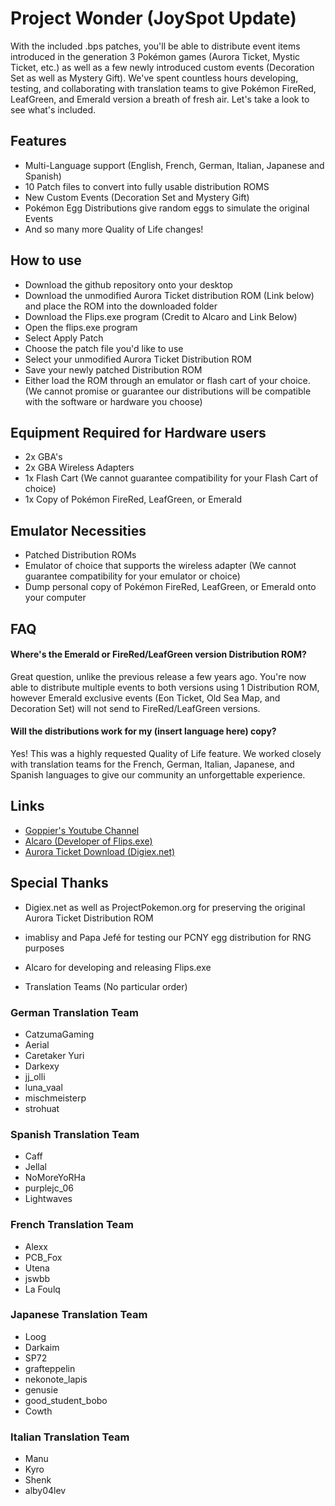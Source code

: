 
# Project Wonder (JoySpot Update)

With the included .bps patches, you'll be able to distribute event items introduced in the generation 3 Pokémon games (Aurora Ticket, Mystic Ticket, etc.) as well as a few newly introduced custom events (Decoration Set as well as Mystery Gift). We've spent countless hours developing, testing, and collaborating with translation teams to give Pokémon FireRed, LeafGreen, and Emerald version a breath of fresh air. Let's take a look to see what's included.

## Features

- Multi-Language support (English, French, German, Italian, Japanese and Spanish)
- 10 Patch files to convert into fully usable distribution ROMS 
- New Custom Events (Decoration Set and Mystery Gift)
- Pokémon Egg Distributions give random eggs to simulate the original Events
- And so many more Quality of Life changes!


## How to use

- Download the github repository onto your desktop
- Download the unmodified Aurora Ticket distribution ROM (Link below) and place the ROM into the downloaded folder
- Download the Flips.exe program (Credit to Alcaro and Link Below)
- Open the flips.exe program
- Select Apply Patch 
- Choose the patch file you'd like to use
- Select your unmodified Aurora Ticket Distribution ROM
- Save your newly patched Distribution ROM 
- Either load the ROM through an emulator or flash cart of your choice. (We cannot promise or guarantee our distributions will be compatible with the software or hardware you choose)


## Equipment Required for Hardware users

- 2x GBA's
- 2x GBA Wireless Adapters
- 1x Flash Cart (We cannot guarantee compatibility for your Flash Cart of choice)
- 1x Copy of Pokémon FireRed, LeafGreen, or Emerald

## Emulator Necessities

- Patched Distribution ROMs
- Emulator of choice that supports the wireless adapter (We cannot guarantee compatibility for your emulator or choice)
- Dump personal copy of Pokémon FireRed, LeafGreen, or Emerald onto your computer
## FAQ

#### Where's the Emerald or FireRed/LeafGreen version Distribution ROM?

Great question, unlike the previous release a few years ago. You're now able to distribute multiple events to both versions using 1 Distribution ROM, however Emerald exclusive events (Eon Ticket, Old Sea Map, and Decoration Set) will not send to FireRed/LeafGreen versions.

#### Will the distributions work for my (insert language here) copy?

Yes! This was a highly requested Quality of Life feature. We worked closely with translation teams for the French, German, Italian, Japanese, and Spanish languages to give our community an unforgettable experience.

## Links

 - [Goppier's Youtube Channel](https://www.youtube.com/@Goppier)
 - [Alcaro (Developer of Flips.exe)](https://github.com/Alcaro/Flips/releases)
 - [Aurora Ticket Download (Digiex.net)](https://digiex.net/threads/pokemon-aurora-ticket-distribution-usa-gba-cartridge-rom-download-usa.14901/)


## Special Thanks

- Digiex.net as well as ProjectPokemon.org for preserving the original Aurora Ticket Distribution ROM 

- imablisy and Papa Jefé for testing our PCNY egg distribution for RNG purposes

- Alcaro for developing and releasing Flips.exe

- Translation Teams (No particular order)

### German Translation Team 
 - CatzumaGaming
 - Aerial
 - Caretaker Yuri
 - Darkexy
 - jj_olli
 - luna_vaal
 - mischmeisterp
 - strohuat
 
 ### Spanish Translation Team
  - Caff 
  - Jellal
  - NoMoreYoRHa
  - purplejc_06
  - Lightwaves

  ### French Translation Team
  - Alexx
  - PCB_Fox
  - Utena
  - jswbb
  - La Foulq

  ### Japanese Translation Team
  - Loog
  - Darkaim
  - SP72
  - grafteppelin
  - nekonote_lapis
  - genusie
  - good_student_bobo
  - Cowth

  ### Italian Translation Team
  - Manu
  - Kyro
  - Shenk
  - alby04lev

